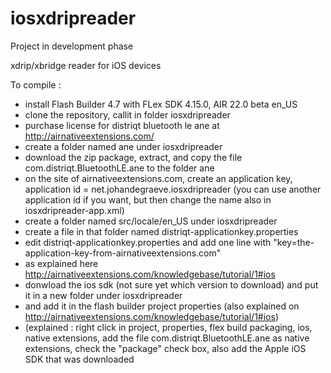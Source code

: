 # iosxdripreader

Project in development phase 

xdrip/xbridge reader for iOS devices


To compile :
- install Flash Builder 4.7 with FLex SDK 4.15.0, AIR 22.0 beta en_US
- clone the repository, callit in folder iosxdripreader
- purchase license for distriqt bluetooth le ane at http://airnativeextensions.com/
- create a folder named ane under iosxdripreader
- download the zip package, extract, and copy the file com.distriqt.BluetoothLE.ane to the folder ane
- on the site of airnativeextensions.com, create an application key, application id = net.johandegraeve.iosxdripreader (you can use another application id if you want, but then change the name also in iosxdripreader-app.xml)
- create a folder named src/locale/en_US under iosxdripreader
- create a file in that folder named distriqt-applicationkey.properties
- edit distriqt-applicationkey.properties and add one line with "key=the-application-key-from-airnativeextensions.com"
- as explained here http://airnativeextensions.com/knowledgebase/tutorial/1#ios
- donwload the ios sdk (not sure yet which version to download) and put it in a new folder under iosxdripreader
- and add it in the flash builder project properties (also explained on  http://airnativeextensions.com/knowledgebase/tutorial/1#ios)
- (explained : right click in project, properties, flex build packaging, ios, native extensions, add the file com.distriqt.BluetoothLE.ane as native extensions, check the "package" check box, also add the Apple iOS SDK that was downloaded
